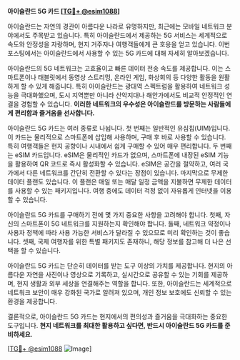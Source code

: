 **아이슬란드 5G 카드 [[TG💪+ @esim1088](https://t.me/s/esim1088)]**

아이슬란드는 자연의 경관이 아름다운 나라로 유명하지만, 최근에는 모바일 네트워크 분야에서도 주목받고 있습니다. 특히 아이슬란드에서 제공하는 5G 서비스는 세계적으로 속도와 안정성을 자랑하며, 현지 거주자나 여행객들에게 큰 호응을 얻고 있습니다. 이번 포스팅에서는 아이슬란드에서 사용할 수 있는 5G 카드에 대해 자세히 알아보겠습니다.

아이슬란드의 5G 네트워크는 고효율이고 빠른 데이터 전송 속도를 제공합니다. 이는 스마트폰이나 태블릿에서 동영상 스트리밍, 온라인 게임, 화상회의 등 다양한 활동을 원활하게 할 수 있게 해줍니다. 특히 아이슬란드는 광대역 스펙트럼을 활용하여 네트워크 성능을 극대화했으며, 도시 지역뿐만 아니라 산악지대나 해안가에서도 비교적 안정적인 연결을 경험할 수 있습니다. **이러한 네트워크의 우수성은 아이슬란드를 방문하는 사람들에게 편리함과 즐거움을 선사합니다.**

아이슬란드 5G 카드는 여러 종류로 나뉩니다. 첫 번째는 일반적인 유심칩(UIM)입니다. 이 카드는 물리적으로 스마트폰에 삽입해 사용하며, 구매 후 바로 사용할 수 있습니다. 특히 여행객들은 현지 공항이나 시내에서 쉽게 구매할 수 있어 매우 편리합니다. 두 번째는 eSIM 카드입니다. eSIM은 물리적인 카드가 없으며, 스마트폰에 내장된 eSIM 기능을 활용하여 QR 코드로 즉시 활성화할 수 있습니다. eSIM은 공간을 절약하고, 여러 국가에서 다른 네트워크를 간단히 전환할 수 있다는 장점이 있습니다. 마지막으로 무제한 데이터 플랜도 있습니다. 이 플랜은 매일 또는 매달 일정 금액을 지불하면 무제한 데이터를 사용할 수 있는 패키지입니다. 여행 중에도 데이터 걱정 없이 자유롭게 인터넷을 이용할 수 있습니다.

아이슬란드 5G 카드를 구매하기 전에 몇 가지 중요한 사항을 고려해야 합니다. 첫째, 자신의 스마트폰이 5G 네트워크를 지원하는지 확인해야 합니다. 둘째, 네트워크 약정이나 사용자 정책에 따라 사용 가능한 서비스가 달라질 수 있으므로 미리 확인하는 것이 좋습니다. 셋째, 국제 여행자를 위한 특별 패키지도 존재하니, 해당 정보를 참고해 더 나은 선택을 할 수 있습니다.

아이슬란드 5G 카드는 단순히 데이터를 받는 도구 이상의 가치를 제공합니다. 현지의 아름다운 자연을 사진이나 영상으로 기록하고, 실시간으로 공유할 수 있는 기회를 제공하며, 현지 생활과 외부 세상을 연결해주는 역할을 합니다. 또한, 아이슬란드는 세계적으로 네트워크 보안이 매우 강화된 국가로 알려져 있으며, 개인 정보 보호에도 신뢰할 수 있는 환경을 제공합니다.

결론적으로, 아이슬란드 5G 카드는 현지에서의 편의성과 즐거움을 극대화하는 중요한 도구입니다. **현지 네트워크를 최대한 활용하고 싶다면, 반드시 아이슬란드 5G 카드를 준비하세요.** 

[[TG💪+ @esim1088](https://t.me/s/esim1088) ![Image](https://i.postimg.cc/Y0z9fWf4/image.png)]